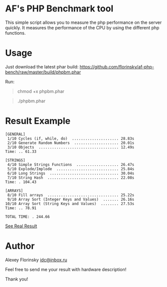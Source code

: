 # AF's PHP Benchmark tool
This simple script allows you to measure the php performance on the server quickly. It measures the performance of the CPU by using the different php functions.

# Usage
Just download the latest phar build: 
https://github.com/florinsky/af-php-bench/raw/master/build/phpbm.phar

Run:
>chmod +x phpbm.phar

>./phpbm.phar

# Result Example
````
[GENERAL]
 1/10 Cycles (if, while, do)  ..................... 28.83s
 2/10 Generate Random Numbers  .................... 20.01s
 3/10 Objects  .................................... 12.49s
Time: .. 61.33

[STRINGS]
 4/10 Simple Strings Functions  ................... 26.47s
 5/10 Explode/Implode  ............................ 25.84s
 6/10 Long Strings  ............................... 30.04s
 7/10 String Hash  ................................ 22.08s
Time: . 104.43

[ARRAYS]
 8/10 Fill arrays  ................................ 25.22s
 9/10 Array Sort (Integer Keys and Values)  ....... 26.16s
10/10 Array Sort (String Keys and Values)  ........ 27.53s
Time: .. 78.91

TOTAL TIME: . 244.66
````

[See Real Result](RESULTS.md)

# Author
Alexey Florinsky
idc@inbox.ru

Feel free to send me your result with hardware description!

Thank you!




